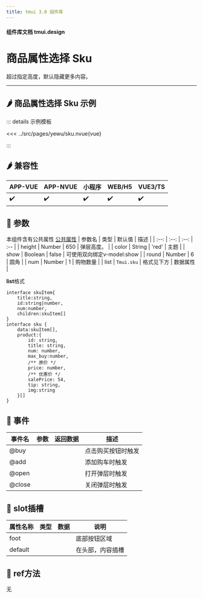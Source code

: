 ```yaml
---
title: tmui 3.0 组件库
---
```


<script setup>
import webview from '../components/mobileWebview.vue'
</script>

#### 组件库文档 tmui.design

# 商品属性选择 Sku
超过指定高度，默认隐藏更多内容。

---

## :hot_pepper: 商品属性选择 Sku 示例

<webview url="https://tmui.design/h5/#/pages/yewu/sku"></webview>

::: details 示例模板

<<< ../src/pages/yewu/sku.nvue{vue}

:::

## :hot_pepper: 兼容性

| APP-VUE | APP-NVUE | 小程序 | WEB/H5 | VUE3/TS |
| --- | --- | --- | --- | --- |
| :heavy_check_mark: | :heavy_check_mark: | :heavy_check_mark: | :heavy_check_mark: | :heavy_check_mark: |

## :seedling: 参数
本组件含有公共属性 [公共属性](/doc/spec/组件公共样式.md)
| 参数名 | 类型 | 默认值 | 描述 |
| :--: | :--: | :--: | :-- |
| height | Number | 650 | 弹层高度。 |
| color | String | 'red' | 主题 |
| show | Boolean | false | 可使用双向绑定v-model:show |
| round | Number | 6 | 圆角 |
| num | Number | 1 | 购物数量 |
| list | `Tmui.sku` | 格式见下方 | 数据属性 |

**list**格式
```
interface skuItem{
	title:string,
	id:string|number,
	num:number,
	children:skuItem[]
}
interface sku {
	data:skuItem[],
	product:{
		id: string, 
		title: string, 
		num: number,
		max_buy:number,
		/** 原价 */
		price: number, 
		/** 优惠价 */
		salePrice: 54, 
		tip: string,
		img:string
	}[]
}
```

## :rose: 事件
| 事件名 | 参数 | 返回数据 | 描述 |
| --- | --- | --- | --- |
| @buy |  |  | 点击购买按钮时触发 |
| @add |  |  | 添加购车时触发 |
| @open |  |  | 打开弹层时触发 |
| @close |  |  | 关闭弹层时触发 |

## :corn: slot插槽
| 属性名称 | 类型 | 数据 | 说明 |
| --- | --- | --- | --- |
| foot |  |  | 底部按钮区域 |
| default |  |  | 在头部，内容插槽 |

## :green_salad: ref方法
无

